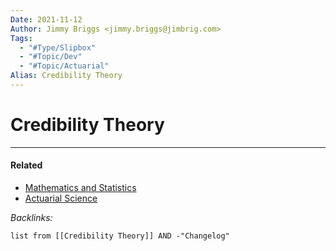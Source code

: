 ```yaml
---
Date: 2021-11-12
Author: Jimmy Briggs <jimmy.briggs@jimbrig.com>
Tags:
  - "#Type/Slipbox"
  - "#Topic/Dev"
  - "#Topic/Actuarial"
Alias: Credibility Theory
---
```


# Credibility Theory

---

#### Related

* [Mathematics and Statistics](../MOCs/Mathematics%20and%20Statistics.md)
* [Actuarial Science](../MOCs/Actuarial%20Science.md)

*Backlinks:*

````dataview
list from [[Credibility Theory]] AND -"Changelog"
````

